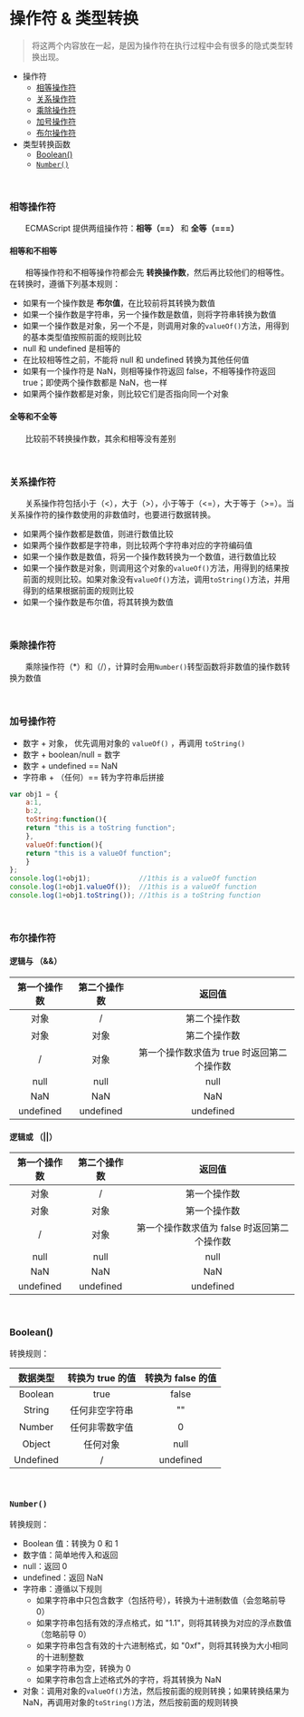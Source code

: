 # 操作符 & 类型转换
> 将这两个内容放在一起，是因为操作符在执行过程中会有很多的隐式类型转换出现。

* 操作符
  * [相等操作符](#相等操作符)
  * [关系操作符](#关系操作符)
  * [乘除操作符](#乘除操作符)
  * [加号操作符](#加号操作符)
  * [布尔操作符](#布尔操作符)
* 类型转换函数
  * [Boolean()](#Boolean())
  * [`Number()`](#`Number()`)
  

<br>

### 相等操作符
　　ECMAScript 提供两组操作符：**相等（==）** 和 **全等（===）**

#### 相等和不相等
　　相等操作符和不相等操作符都会先 **转换操作数**，然后再比较他们的相等性。在转换时，遵循下列基本规则：
  * 如果有一个操作数是 **布尔值**，在比较前将其转换为数值
  * 如果一个操作数是字符串，另一个操作数是数值，则将字符串转换为数值
  * 如果一个操作数是对象，另一个不是，则调用对象的`valueOf()`方法，用得到的基本类型值按照前面的规则比较
  * null 和 undefined 是相等的
  * 在比较相等性之前，不能将 null 和 undefined 转换为其他任何值
  * 如果有一个操作符是 NaN，则相等操作符返回 false，不相等操作符返回 true；即使两个操作数都是 NaN，也一样
  * 如果两个操作数都是对象，则比较它们是否指向同一个对象
#### 全等和不全等
　　比较前不转换操作数，其余和相等没有差别

<br>

### 关系操作符
　　关系操作符包括小于（<），大于（>），小于等于（<=），大于等于（>=）。当关系操作符的操作数使用的非数值时，也要进行数据转换。
  * 如果两个操作数都是数值，则进行数值比较
  * 如果两个操作数都是字符串，则比较两个字符串对应的字符编码值
  * 如果一个操作数是数值，将另一个操作数转换为一个数值，进行数值比较
  * 如果一个操作数是对象，则调用这个对象的`valueOf()`方法，用得到的结果按前面的规则比较。如果对象没有`valueOf()`方法，调用`toString()`方法，并用得到的结果根据前面的规则比较
  * 如果一个操作数是布尔值，将其转换为数值
  
  
<br>

### 乘除操作符
　　乘除操作符（\*）和（/），计算时会用`Number()`转型函数将非数值的操作数转换为数值
  
<br>

### 加号操作符
   * 数字 + 对象， 优先调用对象的 `valueOf()` ，再调用 `toString()`
   * 数字 + boolean/null = 数字
   * 数字 + undefined == NaN
   * 字符串 + （任何）== 转为字符串后拼接
```javascript
var obj1 = {
    a:1,
    b:2,
    toString:function(){
	return "this is a toString function";
    },
    valueOf:function(){
	return "this is a valueOf function";
    }
};
console.log(1+obj1);            //1this is a valueOf function
console.log(1+obj1.valueOf());  //1this is a valueOf function
console.log(1+obj1.toString()); //1this is a toString function
```

<br>

### 布尔操作符

#### 逻辑与 （&&）
| 第一个操作数 | 第二个操作数 | 返回值 |
|:------:|:------:|:------:|
|对象|/|第二个操作数|
|对象|对象|第二个操作数|
|/|对象|第一个操作数求值为 true 时返回第二个操作数|
|null|null|null|
|NaN|NaN|NaN|
|undefined|undefined|undefined|

#### 逻辑或 （||）
| 第一个操作数 | 第二个操作数 | 返回值 |
|:------:|:------:|:------:|
|对象|/|第一个操作数|
|对象|对象|第一个操作数|
|/|对象|第一个操作数求值为 false 时返回第二个操作数|
|null|null|null|
|NaN|NaN|NaN|
|undefined|undefined|undefined|

<br>

### Boolean()
转换规则：  

| 数据类型 | 转换为 true 的值 | 转换为 false 的值 |
|:------:|:------:|:------:|
|Boolean|true|false|
|String|任何非空字符串|""|
|Number|任何非零数字值|0|
|Object|任何对象|null|
|Undefined|/|undefined|

<br>

### `Number()`
转换规则：
* Boolean 值：转换为 0 和 1
* 数字值：简单地传入和返回
* null：返回 0 
* undefined：返回 NaN
* 字符串：遵循以下规则
  - 如果字符串中只包含数字（包括符号），转换为十进制数值（会忽略前导 0）
  - 如果字符串包括有效的浮点格式，如 "1.1"，则将其转换为对应的浮点数值（忽略前导 0） 
  - 如果字符串包含有效的十六进制格式，如 "0xf"，则将其转换为大小相同的十进制整数
  - 如果字符串为空，转换为 0
  - 如果字符串包含上述格式外的字符，将其转换为 NaN
* 对象：调用对象的`valueOf()`方法，然后按前面的规则转换；如果转换结果为 NaN，再调用对象的`toString()`方法，然后按前面的规则转换
